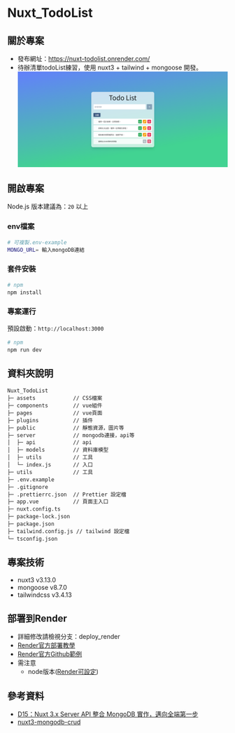 # Nuxt_TodoList

## 關於專案
- 發布網址：https://nuxt-todolist.onrender.com/
- 待辦清單todoList練習，使用 nuxt3 + tailwind + mongoose 開發。
![畫面](/public/demo.png)

## 開啟專案
Node.js 版本建議為：`20` 以上

### env檔案
```bash
# 可複製.env-example
MONGO_URL= 輸入mongoDB連結
```
### 套件安裝
```bash
# npm
npm install
```
### 專案運行
預設啟動：`http://localhost:3000`
```bash
# npm
npm run dev
```
## 資料夾說明
```txt
Nuxt_TodoList
├─ assets            // CSS檔案
├─ components        // vue組件
├─ pages             // vue頁面
├─ plugins           // 插件
├─ public            // 靜態資源，圖片等
├─ server            // mongodb連接，api等
│  ├─ api            // api       
│  ├─ models         // 資料庫模型
│  ├─ utils          // 工具
│  └─ index.js       // 入口
├─ utils             // 工具
├─ .env.example      
├─ .gitignore         
├─ .prettierrc.json  // Prettier 設定檔
├─ app.vue           // 頁面主入口
├─ nuxt.config.ts    
├─ package-lock.json
├─ package.json
├─ tailwind.config.js // tailwind 設定檔
└─ tsconfig.json
```
## 專案技術
- nuxt3 v3.13.0
- mongoose v8.7.0
- tailwindcss v3.4.13 

## 部署到Render
- 詳細修改請檢視分支：deploy_render
- [Render官方部署教學](https://docs.render.com/deploy-nuxtjs)
- [Render官方Github範例](https://github.com/render-examples/nuxtjs-hello-world)
- 需注意
  - node版本([Render可設定](https://docs.render.com/node-version))

## 參考資料
- [D15：Nuxt 3.x Server API 整合 MongoDB 實作，邁向全端第一步](https://ithelp.ithome.com.tw/articles/10328551)
- [nuxt3-mongodb-crud](https://github.com/ReaganM02/nuxt3-mongodb-crud)
